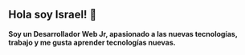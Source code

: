 ## Hola soy Israel! 👋
**Soy un Desarrollador Web Jr, apasionado a las nuevas tecnologías, trabajo y me gusta aprender tecnologías nuevas.**

